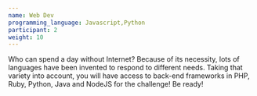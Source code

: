 ```yaml
---
name: Web Dev
programming_language: Javascript,Python
participant: 2
weight: 10
---
```

Who can spend a day without Internet? Because of its necessity, lots of languages have been invented to respond to different needs. Taking that variety into account, you will have access to back-end frameworks in PHP, Ruby, Python, Java and NodeJS for the challenge! Be ready! 